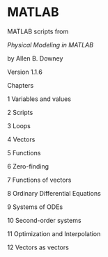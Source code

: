 MATLAB
======

MATLAB scripts from

*Physical Modeling in MATLAB*

by Allen B. Downey

Version 1.1.6

Chapters

1 Variables and values  

2 Scripts  

3 Loops  

4 Vectors  

5 Functions  

6 Zero-finding  

7 Functions of vectors  

8 Ordinary Differential Equations  

9 Systems of ODEs  

10 Second-order systems  

11 Optimization and Interpolation  

12 Vectors as vectors  
